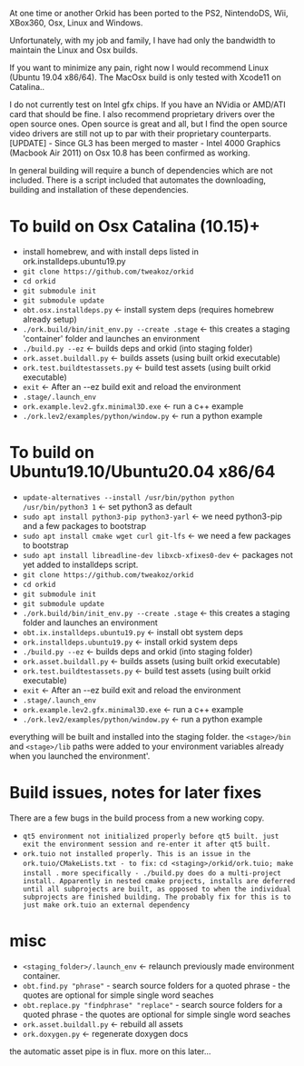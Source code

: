 At one time or another Orkid has been ported to the PS2, NintendoDS, Wii, XBox360, Osx, Linux and Windows.

Unfortunately, with my job and family, I have had only the bandwidth to maintain the Linux and Osx builds.

If you want to minimize any pain, right now I would recommend Linux (Ubuntu 19.04 x86/64). The MacOsx build is only tested with Xcode11 on Catalina..

I do not currently test on Intel gfx chips. If you have an NVidia or AMD/ATI card that should be fine. I also recommend proprietary drivers over the open source ones. Open source is great and all, but I find the open source video drivers are still not up to par with their proprietary counterparts.
[UPDATE] - Since GL3 has been merged to master - Intel 4000 Graphics (Macbook Air 2011) on Osx 10.8 has been confirmed as working.

In general building will require a bunch of dependencies which are not included. There is a script included that automates the downloading, building and installation of these dependencies.

To build on Osx Catalina (10.15)+
==================================
* install homebrew, and with install deps listed in ork.installdeps.ubuntu19.py
* ```git clone https://github.com/tweakoz/orkid```
* ```cd orkid```
* ```git submodule init```
* ```git submodule update```
* ```obt.osx.installdeps.py``` <- install system deps (requires homebrew already setup)
* ```./ork.build/bin/init_env.py --create .stage``` <- this creates a staging 'container' folder and launches an environment
* ```./build.py --ez``` <- builds deps and orkid (into staging folder)
* ```ork.asset.buildall.py``` <- builds assets (using built orkid executable)
* ```ork.test.buildtestassets.py``` <- build test assets (using built orkid executable)
* ```exit``` <- After an --ez build exit and reload the environment
* ```.stage/.launch_env```
* ```ork.example.lev2.gfx.minimal3D.exe``` <- run a c++ example
* ```./ork.lev2/examples/python/window.py``` <- run a python example

To build on Ubuntu19.10/Ubuntu20.04 x86/64
==================================
* ```update-alternatives --install /usr/bin/python python /usr/bin/python3 1``` <- set python3 as default
* ```sudo apt install python3-pip python3-yarl``` <- we need python3-pip and a few packages to bootstrap
* ```sudo apt install cmake wget curl git-lfs``` <- we need a few packages to bootstrap
* ```sudo apt install libreadline-dev libxcb-xfixes0-dev``` <- packages not yet added to installdeps script.
* ```git clone https://github.com/tweakoz/orkid```
* ```cd orkid```
* ```git submodule init```
* ```git submodule update```
* ```./ork.build/bin/init_env.py --create .stage``` <- this creates a staging folder and launches an environment
* ```obt.ix.installdeps.ubuntu19.py``` <- install obt system deps
* ```ork.installdeps.ubuntu19.py``` <- install orkid system deps
* ```./build.py --ez``` <- builds deps and orkid (into staging folder)
* ```ork.asset.buildall.py``` <- builds assets (using built orkid executable)
* ```ork.test.buildtestassets.py``` <- build test assets (using built orkid executable)
* ```exit``` <- After an --ez build exit and reload the environment
* ```.stage/.launch_env```
* ```ork.example.lev2.gfx.minimal3D.exe``` <- run a c++ example
* ```./ork.lev2/examples/python/window.py``` <- run a python example

everything will be built and installed into the staging folder.
the ```<stage>/bin``` and ```<stage>/lib``` paths were added to your environment variables already when you launched the environment'.

Build issues, notes for later fixes
==================================
There are a few bugs in the build process from a new working copy.
* ```qt5 environment not initialized properly before qt5 built. just exit the environment session and re-enter it after qt5 built.```
* ```ork.tuio not installed properly. This is an issue in the ork.tuio/CMakeLists.txt - to fix:```
     ```cd <staging>/orkid/ork.tuio; make install .```
     ```more specifically - ./build.py does do a multi-project install. Apparently in nested cmake projects, installs are deferred until all subprojects are built, as opposed to when the individual subprojects are finished building. The probably fix for this is to just make ork.tuio an external dependency```
     
misc
=====
* ```<staging_folder>/.launch_env``` <- relaunch previously made environment container.
* ```obt.find.py "phrase"``` - search source folders for a quoted phrase - the quotes are optional for simple single word seaches
* ```obt.replace.py "findphrase" "replace"``` - search source folders for a quoted phrase - the quotes are optional for simple single word seaches
* ```ork.asset.buildall.py``` <- rebuild all assets
* ```ork.doxygen.py``` <- regenerate doxygen docs


the automatic asset pipe is in flux. more on this later...
